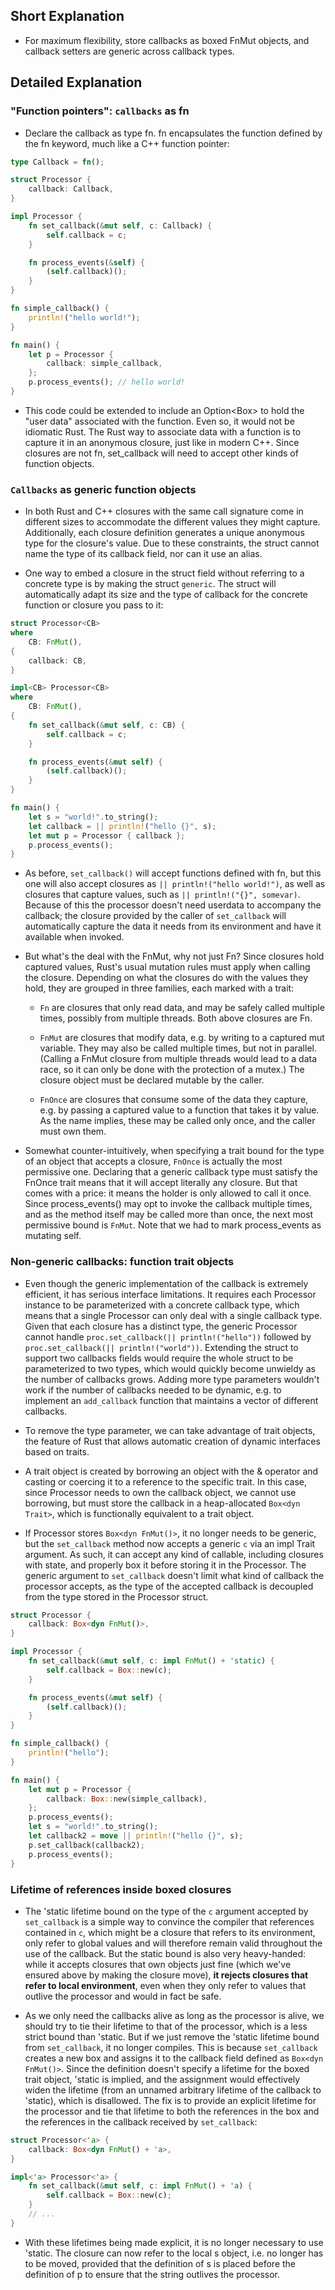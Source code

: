## Short Explanation
- For maximum flexibility, store callbacks as boxed FnMut objects, and callback setters are generic across callback types.

## Detailed Explanation
### "Function pointers": `callbacks` as fn
- Declare the callback as type fn. fn encapsulates the function defined by the fn keyword, much like a C++ function pointer:
```rust
type Callback = fn();

struct Processor {
    callback: Callback,
}

impl Processor {
    fn set_callback(&mut self, c: Callback) {
        self.callback = c;
    }

    fn process_events(&self) {
        (self.callback)();
    }
}

fn simple_callback() {
    println!("hello world!");
}

fn main() {
    let p = Processor {
        callback: simple_callback,
    };
    p.process_events(); // hello world!
}
```
- This code could be extended to include an Option<Box<Any>> to hold the "user data" associated with the function. Even so, it would not be idiomatic Rust. The Rust way to associate data with a function is to capture it in an anonymous closure, just like in modern C++. Since closures are not fn, set_callback will need to accept other kinds of function objects.
  
### `Callbacks` as generic function objects
- In both Rust and C++ closures with the same call signature come in different sizes to accommodate the different values they might capture. Additionally, each closure definition generates a unique anonymous type for the closure's value. Due to these constraints, the struct cannot name the type of its callback field, nor can it use an alias.
  
- One way to embed a closure in the struct field without referring to a concrete type is by making the struct `generic`. The struct will automatically adapt its size and the type of callback for the concrete function or closure you pass to it:
```rust
struct Processor<CB>
where
    CB: FnMut(),
{
    callback: CB,
}

impl<CB> Processor<CB>
where
    CB: FnMut(),
{
    fn set_callback(&mut self, c: CB) {
        self.callback = c;
    }

    fn process_events(&mut self) {
        (self.callback)();
    }
}

fn main() {
    let s = "world!".to_string();
    let callback = || println!("hello {}", s);
    let mut p = Processor { callback };
    p.process_events();
}
```
- As before, `set_callback()` will accept functions defined with fn, but this one will also accept closures as `|| println!("hello world!")`, as well as closures that capture values, such as `|| println!("{}", somevar)`. Because of this the processor doesn't need userdata to accompany the callback; the closure provided by the caller of `set_callback` will automatically capture the data it needs from its environment and have it available when invoked.
  
- But what's the deal with the FnMut, why not just Fn? Since closures hold captured values, Rust's usual mutation rules must apply when calling the closure. Depending on what the closures do with the values they hold, they are grouped in three families, each marked with a trait:
  
    - `Fn` are closures that only read data, and may be safely called multiple times, possibly from multiple threads. Both above closures are Fn.
    
    - `FnMut` are closures that modify data, e.g. by writing to a captured mut variable. They may also be called multiple times, but not in parallel. (Calling a FnMut closure from multiple threads would lead to a data race, so it can only be done with the protection of a mutex.) The closure object must be declared mutable by the caller.
    
    - `FnOnce` are closures that consume some of the data they capture, e.g. by passing a captured value to a function that takes it by value. As the name implies, these may be called only once, and the caller must own them.
    
- Somewhat counter-intuitively, when specifying a trait bound for the type of an object that accepts a closure, `FnOnce` is actually the most permissive one. Declaring that a generic callback type must satisfy the FnOnce trait means that it will accept literally any closure. But that comes with a price: it means the holder is only allowed to call it once. Since process_events() may opt to invoke the callback multiple times, and as the method itself may be called more than once, the next most permissive bound is `FnMut`. Note that we had to mark process_events as mutating self.

### Non-generic callbacks: function trait objects
  - Even though the generic implementation of the callback is extremely efficient, it has serious interface limitations. It requires each Processor instance to be parameterized with a concrete callback type, which means that a single Processor can only deal with a single callback type. Given that each closure has a distinct type, the generic Processor cannot handle `proc.set_callback(|| println!("hello"))` followed by `proc.set_callback(|| println!("world"))`. Extending the struct to support two callbacks fields would require the whole struct to be parameterized to two types, which would quickly become unwieldy as the number of callbacks grows. Adding more type parameters wouldn't work if the number of callbacks needed to be dynamic, e.g. to implement an `add_callback` function that maintains a vector of different callbacks.

  - To remove the type parameter, we can take advantage of trait objects, the feature of Rust that allows automatic creation of dynamic interfaces based on traits.
  
  - A trait object is created by borrowing an object with the & operator and casting or coercing it to a reference to the specific trait. In this case, since Processor needs to own the callback object, we cannot use borrowing, but must store the callback in a heap-allocated `Box<dyn Trait>`, which is functionally equivalent to a trait object.
    
  - If Processor stores `Box<dyn FnMut()>`, it no longer needs to be generic, but the `set_callback` method now accepts a generic `c` via an impl Trait argument. As such, it can accept any kind of callable, including closures with state, and properly box it before storing it in the Processor. The generic argument to `set_callback` doesn't limit what kind of callback the processor accepts, as the type of the accepted callback is decoupled from the type stored in the Processor struct.
```rust
struct Processor {
    callback: Box<dyn FnMut()>,
}

impl Processor {
    fn set_callback(&mut self, c: impl FnMut() + 'static) {
        self.callback = Box::new(c);
    }

    fn process_events(&mut self) {
        (self.callback)();
    }
}

fn simple_callback() {
    println!("hello");
}

fn main() {
    let mut p = Processor {
        callback: Box::new(simple_callback),
    };
    p.process_events();
    let s = "world!".to_string();
    let callback2 = move || println!("hello {}", s);
    p.set_callback(callback2);
    p.process_events();
}
```
    
### Lifetime of references inside boxed closures
- The 'static lifetime bound on the type of the `c` argument accepted by `set_callback` is a simple way to convince the compiler that references contained in `c`, which might be a closure that refers to its environment, only refer to global values and will therefore remain valid throughout the use of the callback. But the static bound is also very heavy-handed: while it accepts closures that own objects just fine (which we've ensured above by making the closure move), **it rejects closures that refer to local environment**, even when they only refer to values that outlive the processor and would in fact be safe.
    
- As we only need the callbacks alive as long as the processor is alive, we should try to tie their lifetime to that of the processor, which is a less strict bound than 'static. But if we just remove the 'static lifetime bound from `set_callback`, it no longer compiles. This is because `set_callback` creates a new box and assigns it to the callback field defined as `Box<dyn FnMut()>`. Since the definition doesn't specify a lifetime for the boxed trait object, 'static is implied, and the assignment would effectively widen the lifetime (from an unnamed arbitrary lifetime of the callback to 'static), which is disallowed. The fix is to provide an explicit lifetime for the processor and tie that lifetime to both the references in the box and the references in the callback received by `set_callback`:

```rust
struct Processor<'a> {
    callback: Box<dyn FnMut() + 'a>,
}

impl<'a> Processor<'a> {
    fn set_callback(&mut self, c: impl FnMut() + 'a) {
        self.callback = Box::new(c);
    }
    // ...
}
```
    
- With these lifetimes being made explicit, it is no longer necessary to use 'static. The closure can now refer to the local s object, i.e. no longer has to be moved, provided that the definition of s is placed before the definition of p to ensure that the string outlives the processor.
    
